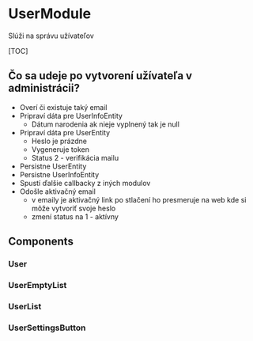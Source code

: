 # UserModule #

Slúži na správu užívateľov

[TOC]

## Čo sa udeje po vytvorení užívateľa v administrácii? ##

* Overí či existuje taký email
* Pripraví dáta pre UserInfoEntity
	* Dátum narodenia ak nieje vyplnený tak je null
* Pripraví dáta pre UserEntity
	* Heslo je prázdne
	* Vygeneruje token
	* Status 2 - verifikácia mailu
* Persistne UserEntity
* Persistne UserInfoEntity
* Spustí ďalšie callbacky z iných modulov
* Odošle aktivačný email
	* v emaily je aktivačný link po stlačení ho presmeruje na web kde si môže vytvoriť svoje heslo
	* zmení status na 1 - aktívny


## Components

### User

### UserEmptyList

### UserList

### UserSettingsButton
